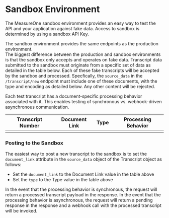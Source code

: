 # Sandbox Environment

The MeasureOne sandbox environment provides an easy way to test the API and your application against fake data.   Access to sandbox is determined by using a sandbox API Key.


The sandbox environment provides the same endpoints as the production environment.   
The biggest difference between the production and sandbox environments is that the sandbox only accepts and operates on fake data.   Transcript data submitted to the sandbox must originate from a specific set of data as detailed in the table below.   Each of these fake transcripts will be accepted by the sandbox and processed.   Specfically, the `source_data` in the `/transcript/new` endpoint must include one of these documents, with the type and encoding as detailed below.  Any other content will be rejected.


Each test transcript has a document-specific processing behavior associated with it.   This enables testing of synchronous vs. webhook-driven asynchronous communication.     


|Transcript Number|Document Link | Type | Processing Behavior | 
-----------------|------------------|------|----------------------|
||||||
 
 
### Posting to the Sandbox

The easiest way to post a new transcript to the sandbox is to set the `document_link` attribute in the `source_data` object of the Transcript object as follows:

* Set the `document_link` to the Document Link value in the table above
* Set the `type` to the Type value in the table above

In the event that the processing behavior is synchronous, the request will return a processed transcript payload in the response.   In the event that the processing behavior is asynchronous, the request will return a pending response in the response and a webhook call with the processed transcript will be invoked.


